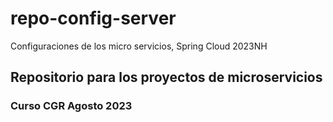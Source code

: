 # repo-config-server
Configuraciones de los micro servicios, Spring Cloud 2023NH

<h2>Repositorio para los proyectos de microservicios</h2>
<h3>Curso CGR Agosto 2023</h3>
